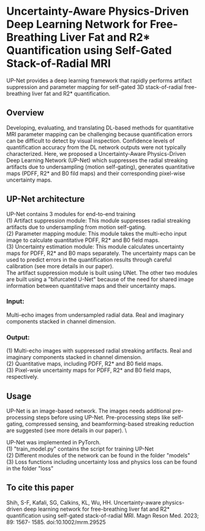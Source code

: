 # Uncertainty-Aware Physics-Driven Deep Learning Network for Free-Breathing Liver Fat and R2* Quantification using Self-Gated Stack-of-Radial MRI

UP-Net provides a deep learning framework that rapidly performs artifact suppression and parameter mapping for self-gated 3D stack-of-radial free-breathing liver fat and R2* quantification.

## Overview
Developing, evaluating, and translating DL-based methods for quantitative MRI parameter mapping can be challenging because quantification errors can be difficult to detect by visual inspection. Confidence levels of quantification accuracy from the DL network outputs were not typically characterized. Here, we proposed a Uncertainty-Aware Physics-Driven Deep Learning Network (UP-Net) which suppresses the radial streaking artifacts due to undersampling (motion self-gating), generates quantitative maps (PDFF, R2* and B0 fild maps) and their corresponding pixel-wise uncertainty maps. 

## UP-Net architecture
UP-Net contains 3 modules for end-to-end training \
(1) Artifact suppression module: This module suppresses radial streaking artifacts due to undersampling from motion self-gating. \
(2) Parameter mapping module: This module takes the multi-echo input image to calculate quantitative PDFF, R2* and B0 field maps. \
(3) Uncertainty estimation module: This module calculates uncertainty maps for PDFF, R2* and B0 maps separately. The uncertainty maps can be used to predict errors in the quantification results through careful calibration (see more details in our paper). \
The artifact suppression module is built using UNet. The other two modules are built using a "bifurcated U-Net" because of the need for shared image information between quantitative maps and their uncertainty maps.

### Input: 
Multi-echo images from undersampled radial data. Real and imaginary components stacked in channel dimension.
### Output: 
(1) Multi-echo images with suppressed radial streaking artifacts. Real and imaginary components stacked in channel dimension. \
(2) Quantitative maps, including PDFF, R2* and B0 field maps. \
(3) Pixel-wsie uncertainty maps for PDFF, R2* and B0 field maps, respectively. 

## Usage

UP-Net is an image-based network. The images needs additional pre-processing steps before using UP-Net. Pre-processing steps like self-gating, compressed sensing, and beamforming-based streaking reduction are suggested (see more details in our paper). \

UP-Net was implemented in PyTorch. \
(1) "train_model.py" contains the script for training UP-Net \
(2) Different modules of the network can be found in the folder "models" \
(3) Loss functions including uncertainty loss and physics loss can be found in the folder "loss" 

## To cite this paper
Shih, S-F, Kafali, SG, Calkins, KL, Wu, HH. Uncertainty-aware physics-driven deep learning network for free-breathing liver fat and R2* quantification using self-gated stack-of-radial MRI. Magn Reson Med. 2023; 89: 1567- 1585. doi:10.1002/mrm.29525
